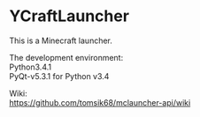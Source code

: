 YCraftLauncher
=================================

This is a Minecraft launcher.

The development environment:<br/>
	Python3.4.1<br/>
	PyQt-v5.3.1 for Python v3.4<br/> 
	
Wiki:<br/>
https://github.com/tomsik68/mclauncher-api/wiki